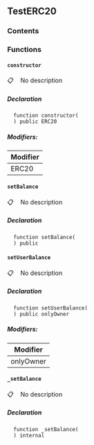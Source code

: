 ## TestERC20

### Contents

<!-- START doctoc -->
<!-- END doctoc -->

### Functions

#### `constructor`

📋 &nbsp;&nbsp;
No description

##### Declaration

```solidity
  function constructor(
  ) public ERC20
```

##### Modifiers:

| Modifier |
| -------- |
| ERC20    |

#### `setBalance`

📋 &nbsp;&nbsp;
No description

##### Declaration

```solidity
  function setBalance(
  ) public
```

#### `setUserBalance`

📋 &nbsp;&nbsp;
No description

##### Declaration

```solidity
  function setUserBalance(
  ) public onlyOwner
```

##### Modifiers:

| Modifier  |
| --------- |
| onlyOwner |

#### `_setBalance`

📋 &nbsp;&nbsp;
No description

##### Declaration

```solidity
  function _setBalance(
  ) internal
```
